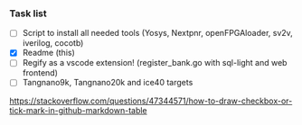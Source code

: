 ### Task list

- [ ] Script to install all needed tools (Yosys, Nextpnr, openFPGAloader, sv2v, iverilog, cocotb)
- [x] Readme (this)
- [ ] Regify as a vscode extension! (register_bank.go with sql-light and web frontend) 
- [ ] Tangnano9k, Tangnano20k and ice40 targets 
  
https://stackoverflow.com/questions/47344571/how-to-draw-checkbox-or-tick-mark-in-github-markdown-table
